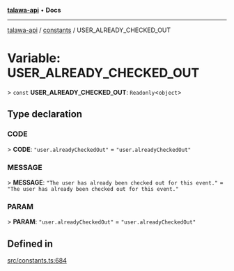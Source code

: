 [**talawa-api**](../../README.md) • **Docs**

***

[talawa-api](../../modules.md) / [constants](../README.md) / USER\_ALREADY\_CHECKED\_OUT

# Variable: USER\_ALREADY\_CHECKED\_OUT

\> `const` **USER\_ALREADY\_CHECKED\_OUT**: `Readonly`\<`object`\>

## Type declaration

### CODE

\> **CODE**: `"user.alreadyCheckedOut"` = `"user.alreadyCheckedOut"`

### MESSAGE

\> **MESSAGE**: `"The user has already been checked out for this event."` = `"The user has already been checked out for this event."`

### PARAM

\> **PARAM**: `"user.alreadyCheckedOut"` = `"user.alreadyCheckedOut"`

## Defined in

[src/constants.ts:684](https://github.com/PalisadoesFoundation/talawa-api/blob/92443bb6a5ff3ed66457149a509401986a82e570/src/constants.ts#L684)
